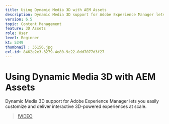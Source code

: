 ```yaml
---
title: Using Dynamic Media 3D with AEM Assets
description: Dynamic Media 3D support for Adobe Experience Manager lets you easily customize and deliver interactive 3D-powered experiences at scale
version: 6.5
topic: Content Management
feature: 3D Assets
role: User
level: Beginner
kt: 5349
thumbnail : 35156.jpg
exl-id: 8462e2e3-3279-4e80-9c22-0dd7077d3f27
---
```

# Using Dynamic Media 3D with AEM Assets

Dynamic Media 3D support for Adobe Experience Manager lets you easily customize and deliver interactive 3D-powered experiences at scale.

>[!VIDEO](https://video.tv.adobe.com/v/35156/?quality=12&learn=on)
